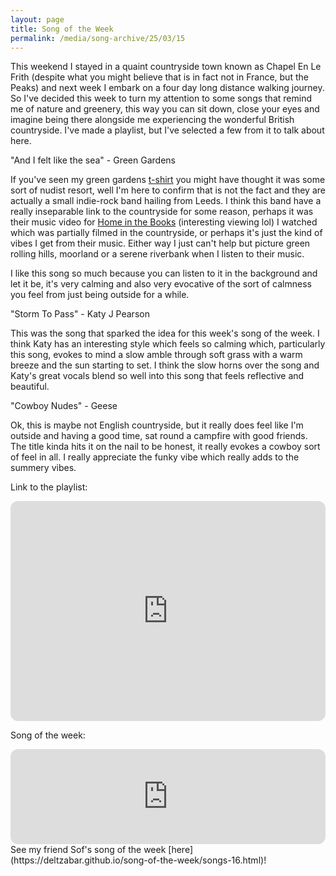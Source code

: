 ```yaml
---
layout: page
title: Song of the Week
permalink: /media/song-archive/25/03/15
---
```


This weekend I stayed in a quaint countryside town known as Chapel En Le Frith (despite what you might believe that is in fact not in France, but the Peaks) and next week I embark on a four day long distance walking journey. So I've decided this week to turn my attention to some songs that remind me of nature and greenery, this way you can sit down, close your eyes and imagine being there alongside me experiencing the wonderful British countryside. I've made a playlist, but I've selected a few from it to talk about here.

"And I felt like the sea" - Green Gardens

If you've seen my green gardens [t-shirt](https://f4.bcbits.com/img/0038893677_10.jpg) you might have thought it was some sort of nudist resort, well I'm here to confirm that is not the fact and they are actually a small indie-rock band hailing from Leeds. I think this band have a really inseparable link to the countryside for some reason, perhaps it was their music video for [Home in the Books](https://www.youtube.com/watch?v=0WZC6F2T-t8) (interesting viewing lol) I watched which was partially filmed in the countryside, or perhaps it's just the kind of vibes I get from their music. Either way I just can't help but picture green rolling hills, moorland or a serene riverbank when I listen to their music.

I like this song so much because you can listen to it in the background and let it be, it's very calming and also very evocative of the sort of calmness you feel from just being outside for a while.

"Storm To Pass" - Katy J Pearson

This was the song that sparked the idea for this week's song of the week. I think Katy has an interesting style which feels so calming which, particularly this song, evokes to mind a slow amble through soft grass with a warm breeze and the sun starting to set. I think the slow horns over the song and Katy's great vocals blend so well into this song that feels reflective and beautiful.

"Cowboy Nudes" - Geese

Ok, this is maybe not English countryside, but it really does feel like I'm outside and having a good time, sat round a campfire with good friends. The title kinda hits it on the nail to be honest, it really evokes a cowboy sort of feel in all. I really appreciate the funky vibe which really adds to the summery vibes.

Link to the playlist:

<iframe style="border-radius:12px" src="https://open.spotify.com/embed/playlist/0mKI7m2Pbyf6cMchGsqqrV?utm_source=generator" width="100%" height="352" frameBorder="0" allowfullscreen="" allow="autoplay; clipboard-write; encrypted-media; fullscreen; picture-in-picture" loading="lazy"></iframe>

Song of the week:

<iframe style="border-radius:12px" src="https://open.spotify.com/embed/track/42kvpWdntuKYw3LhfLp0pD?utm_source=generator" width="100%" height="152" frameBorder="0" allowfullscreen="" allow="autoplay; clipboard-write; encrypted-media; fullscreen; picture-in-picture" loading="lazy"></iframe>

<br>
See my friend Sof's song of the week [here](https://deltzabar.github.io/song-of-the-week/songs-16.html)!

